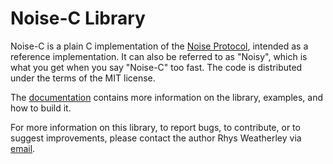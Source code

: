 
Noise-C Library
===============

Noise-C is a plain C implementation of the
[Noise Protocol](http://noiseprotocol.org), intended as a
reference implementation.  It can also be referred to as "Noisy",
which is what you get when you say "Noise-C" too fast.  The code is
distributed under the terms of the MIT license.

The [documentation](http://rweather.github.io/noise-c/index.html)
contains more information on the library, examples, and how to build it.

For more information on this library, to report bugs, to contribute,
or to suggest improvements, please contact the author Rhys Weatherley via
[email](mailto:rhys.weatherley@gmail.com).
